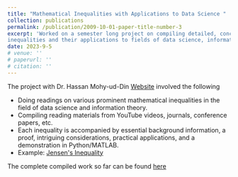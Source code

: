 ```yaml
---
title: "Mathematical Inequalities with Applications to Data Science "
collection: publications
permalink: /publication/2009-10-01-paper-title-number-3
excerpt: 'Worked on a semester long project on compiling detailed, concise notes on prominent mathematical
inequalities and their applications to fields of data science, information theory etc under the supervision of Dr.Hassan Mohy-Ud-Din'
date: 2023-9-5
# venue: ''
# paperurl: ''
# citation: ''
---
```

The project with Dr. Hassan Mohy-ud-Din [Website](https://sites.google.com/view/ctil-lums/home?authuser=0) involved the following

- Doing readings on various prominent mathematical inequalities in the field of data science and information theory.
- Compiling reading materials from YouTube videos, journals, conference papers, etc.
- Each inequality is accompanied by essential background information, a proof, intriguing considerations, practical applications, and a demonstration in Python/MATLAB.
- Example: [Jensen's Inequality](https://www.dropbox.com/scl/fi/uvd6wwxslyiasaspdmngl/Jensen_s_Inequality.pdf?rlkey=csoiwfh59iyagmxy9cw66bm1v&dl=0)

The complete compiled work so far can be found [here]({https://www.dropbox.com/scl/fo/9w4t50r8fn142cib3wudz/h?rlkey=9q94kykar6v74gfw4d9vha12t&e=1&st=vocnyyxl&dl=0)